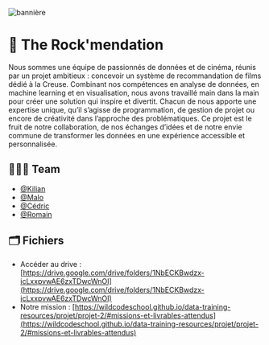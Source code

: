 ![bannière](https://i.ibb.co/0htqWRt/ban-github.jpg)

# 🤘 The Rock'mendation

Nous sommes une équipe de passionnés de données et de cinéma, réunis par un projet ambitieux : concevoir un système de recommandation de films dédié à la Creuse. Combinant nos compétences en analyse de données, en machine learning et en visualisation, nous avons travaillé main dans la main pour créer une solution qui inspire et divertit. Chacun de nous apporte une expertise unique, qu’il s’agisse de programmation, de gestion de projet ou encore de créativité dans l’approche des problématiques. Ce projet est le fruit de notre collaboration, de nos échanges d’idées et de notre envie commune de transformer les données en une expérience accessible et personnalisée.


## 👨🏻‍💼 Team 

- [@Kilian](https://github.com/KilianCadiou)
- [@Malo](https://github.com/MaloBang)
- [@Cédric](https://github.com/DriixData)
- [@Romain](https://github.com/LegacyLord44)

## 🗂️ Fichiers

- Accéder au drive : [https://drive.google.com/drive/folders/1NbECKBwdzx-icLxxpvwAE6zxTDwcWnOI](https://drive.google.com/drive/folders/1NbECKBwdzx-icLxxpvwAE6zxTDwcWnOI)
- Notre mission : [https://wildcodeschool.github.io/data-training-resources/projet/projet-2/#missions-et-livrables-attendus](https://wildcodeschool.github.io/data-training-resources/projet/projet-2/#missions-et-livrables-attendus)
